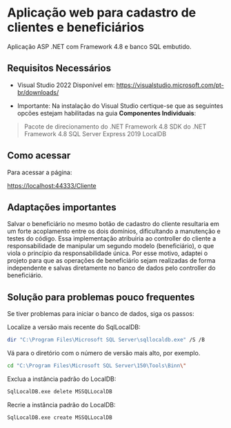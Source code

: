 # Aplicação web para cadastro de clientes e beneficiários

Aplicação ASP .NET com Framework 4.8 e banco SQL embutido.

## Requisitos Necessários

- Visual Studio 2022
Disponível em: https://visualstudio.microsoft.com/pt-br/downloads/

- Importante:
Na instalação do Visual Studio certique-se que as seguintes opcões estejam habilitadas na guia **Componentes Individuais**:
> Pacote de direcionamento do .NET Framework 4.8
> SDK do .NET Framework 4.8
> SQL Server Express 2019 LocalDB


## Como acessar

Para acessar a página:

[https://localhost:44333/Cliente](https://localhost:44333/Cliente)

## Adaptações importantes
Salvar o beneficiário no mesmo botão de cadastro do cliente resultaria em um forte acoplamento entre os dois domínios, dificultando a manutenção e testes do código. Essa implementação atribuiria ao controller do cliente a responsabilidade de manipular um segundo modelo (beneficiário), o que viola o princípio da responsabilidade única. Por esse motivo, adaptei o projeto para que as operações de beneficiário sejam realizadas de forma independente e salvas diretamente no banco de dados pelo controller do beneficiário.

## Solução para problemas pouco frequentes

Se tiver problemas para iniciar o banco de dados, siga os passos:

Localize a versão mais recente do SqlLocalDB:
```bash
dir "C:\Program Files\Microsoft SQL Server\sqllocaldb.exe" /S /B
```
Vá para o diretório com o número de versão mais alto, por exemplo.

```bash
cd "C:\Program Files\Microsoft SQL Server\150\Tools\Binn\"
```

Exclua a instância padrão do LocalDB:

```bash
SqlLocalDB.exe delete MSSQLLocalDB
```

Recrie a instância padrão do LocalDB:

```bash
SqlLocalDB.exe create MSSQLLocalDB
```


